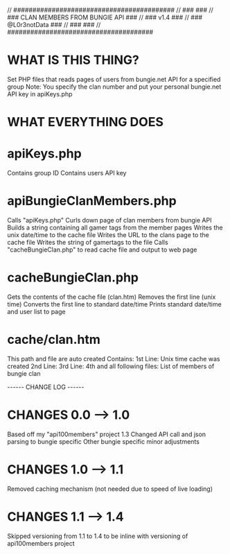 // ##########################################
// ###                                ###
// ###  CLAN MEMBERS FROM BUNGIE API  ###
// ###  v1.4                          ###
// ###  @L0r3notData                  ###
// ###                                ###
// ######################################


# WHAT IS THIS THING? #
Set PHP files that reads pages of users from bungie.net API for a specified group
Note: You specify the clan number and put your personal bungie.net API key in apiKeys.php

# WHAT EVERYTHING DOES #

# apiKeys.php #
Contains group ID
Contains users API key

# apiBungieClanMembers.php #
Calls "apiKeys.php"
Curls down page of clan members from bungie API
Builds a string containing all gamer tags from the member pages
Writes the unix date/time to the cache file
Writes the URL to the clans page to the cache file
Writes the string of gamertags to the file
Calls "cacheBungieClan.php" to read cache file and output to web page

# cacheBungieClan.php #
Gets the contents of the cache file (clan.htm)
Removes the first line (unix time)
Converts the first line to standard date/time
Prints standard date/time and user list to page

# cache/clan.htm #
This path and file are auto created
Contains:
	1st Line: Unix time cache was created
	2nd Line: 
	3rd Line:
	4th and all following files: List of members of bungie clan


------ CHANGE LOG ------

# CHANGES 0.0 --> 1.0 #
Based off my "api100members" project 1.3
Changed API call and json parsing to bungie specific
Other bungie specific minor adjustments

# CHANGES 1.0 --> 1.1 #
Removed caching mechanism (not needed due to speed of live loading)

# CHANGES 1.1 --> 1.4 #
Skipped versioning from 1.1 to 1.4 to be inline with versioning of api100members project







